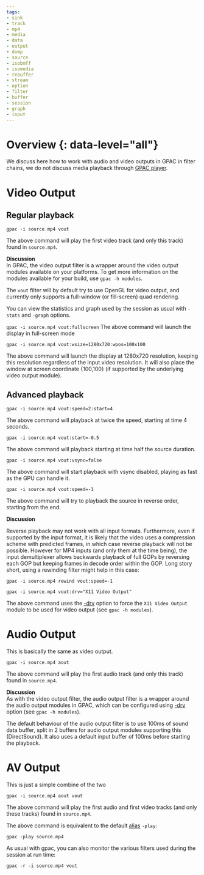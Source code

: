 ```yaml
---
tags:
- sink
- track
- mp4
- media
- data
- output
- dump
- source
- isobmff
- isomedia
- rebuffer
- stream
- option
- filter
- buffer
- session
- graph
- input
---
```



# Overview {: data-level="all"}

We discuss here how to work with audio and video outputs in GPAC in filter chains, we do not discuss media playback through [GPAC player](player).


# Video Output

## Regular playback

```gpac -i source.mp4 vout```

The above command will play the first video track (and only this track) found in `source.mp4`.

__Discussion__  
In GPAC, the video output filter is a wrapper around the video output modules available on your platforms. To get more information on the modules available for your build, use `gpac -h modules`.

The `vout` filter will by default try to use OpenGL for video output, and currently only supports a full-window (or fill-screen) quad rendering.

You can view the statistics and graph used by the session as usual with `-stats` and `-graph` options.

```gpac -i source.mp4 vout:fullscreen```
The above command will launch the display in full-screen mode


```gpac -i source.mp4 vout:wsize=1280x720:wpos=100x100```

The above command will launch the display at 1280x720 resolution, keeping this resolution regardless of the input video resolution. It will also place the window at screen coordinate {100,100} (if supported by the underlying video output module).

## Advanced playback

```gpac -i source.mp4 vout:speed=2:start=4```

The above command will playback at twice the speed, starting at time 4 seconds.

```gpac -i source.mp4 vout:start=-0.5```

The above command will playback starting at time half the source duration.


```gpac -i source.mp4 vout:vsync=false```

The above command will start playback with vsync disabled, playing as fast as the GPU can handle it.


```gpac -i source.mp4 vout:speed=-1```

The above command will try to playback the source in reverse order, starting from the end.

__Discussion__  

Reverse playback may not work with all input formats. Furthermore, even if supported by the input format, it is likely that the video uses a compression scheme with predicted frames, in which case reverse playback will not be possible. However for MP4 inputs (and only them at the time being), the input demultiplexer allows backwards playback of full GOPs by reversing each GOP but keeping frames in decode order within the GOP. Long story short, using a rewinding filter might help in this case:

```gpac -i source.mp4 rewind vout:speed=-1```



```gpac -i source.mp4 vout:drv="X11 Video Output"```

The above command uses the [-drv](vout#drv) option to force the `X11 Video Output` module to be used for video output (see `gpac -h modules`).

# Audio Output
This is basically the same as video output.


```gpac -i source.mp4 aout```

The above command will play the first audio track (and only this track) found in `source.mp4`.

__Discussion__  
As with the video output filter, the audio output filter is a wrapper around the audio output modules in GPAC, which can be configured using [-drv](aout#drv) option (see `gpac -h modules`).

The default behaviour of the audio output filter is to use 100ms of sound data buffer, split in 2 buffers for audio output modules supporting this (DirectSound). It also uses a default input buffer of 100ms before starting the playback.

# AV Output
This is just a simple combine of the two

```gpac -i source.mp4 aout vout```

The above command will play the first audio and first video tracks (and only these tracks) found in `source.mp4`.

The above command is equivalent to the default [alias](gpac_general#using-aliases) `-play`:
 
 ```gpac -play source.mp4```
 
As usual with gpac, you can also monitor the various filters used during the session at run time:

```gpac -r -i source.mp4 vout```


